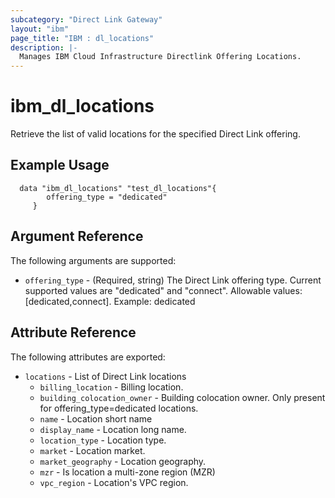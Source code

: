 ```yaml
---
subcategory: "Direct Link Gateway"
layout: "ibm"
page_title: "IBM : dl_locations"
description: |-
  Manages IBM Cloud Infrastructure Directlink Offering Locations.
---
```


# ibm_dl_locations
Retrieve the list of valid locations for the specified Direct Link offering.
## Example Usage

```hcl
  data "ibm_dl_locations" "test_dl_locations"{
		offering_type = "dedicated"
	 }
```

## Argument Reference

The following arguments are supported:

* `offering_type` - (Required, string) The Direct Link offering type. Current supported values are "dedicated" and "connect".
Allowable values: [dedicated,connect]. Example: dedicated
## Attribute Reference

The following attributes are exported:

* `locations` - List of Direct Link locations
  * `billing_location` - Billing location.
  * `building_colocation_owner` - Building colocation owner. Only present for offering_type=dedicated locations.
  * `name` - Location short name
  * `display_name` - Location long name.
  * `location_type` - Location type.
  * `market` - Location market.
  * `market_geography` - Location geography.
  * `mzr` - Is location a multi-zone region (MZR)
  * `vpc_region` - Location's VPC region.
 
